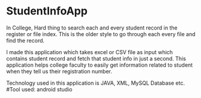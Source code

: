 # StudentInfoApp 
In College, Hard thing to search each and every student record in the register or file index.
This is the older style to go through each every file and find the record.

I made this application which takes  excel or CSV file as input 
which contains student record and fetch that student info in just a second. 
This application helps college faculty to easily get information related to student
when they tell us their registration number.

Technology used in this application is JAVA, XML, MySQL Database etc.
#Tool used: android studio
